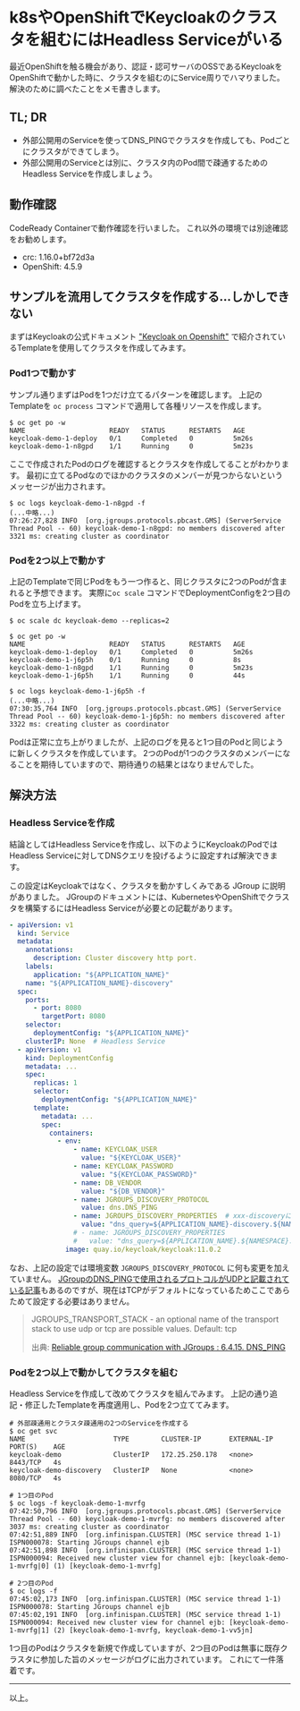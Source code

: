 # k8sやOpenShiftでKeycloakのクラスタを組むにはHeadless Serviceがいる

最近OpenShiftを触る機会があり、認証・認可サーバのOSSであるKeycloakをOpenShiftで動かした時に、クラスタを組むのにService周りでハマりました。
解決のために調べたことをメモ書きします。


## TL; DR

* 外部公開用のServiceを使ってDNS_PINGでクラスタを作成しても、Podごとにクラスタができてしまう。
* 外部公開用のServiceとは別に、クラスタ内のPod間で疎通するためのHeadless Serviceを作成しましょう。


## 動作確認

CodeReady Containerで動作確認を行いました。
これ以外の環境では別途確認をお勧めします。

* crc: 1.16.0+bf72d3a
* OpenShift: 4.5.9


## サンプルを流用してクラスタを作成する...しかしできない

まずはKeycloakの公式ドキュメント ["Keycloak on Openshift"](https://www.keycloak.org/getting-started/getting-started-openshift) で紹介されているTemplateを使用してクラスタを作成してみます。

### Pod1つで動かす

サンプル通りまずはPodを1つだけ立てるパターンを確認します。
上記のTemplateを `oc process` コマンドで適用して各種リソースを作成します。

```
$ oc get po -w
NAME                     READY   STATUS      RESTARTS   AGE
keycloak-demo-1-deploy   0/1     Completed   0          5m26s
keycloak-demo-1-n8gpd    1/1     Running     0          5m23s
```

ここで作成されたPodのログを確認するとクラスタを作成してることがわかります。
最初に立てるPodなのでほかのクラスタのメンバーが見つからないというメッセージが出力されます。

```
$ oc logs keycloak-demo-1-n8gpd -f
(...中略...)
07:26:27,828 INFO  [org.jgroups.protocols.pbcast.GMS] (ServerService Thread Pool -- 60) keycloak-demo-1-n8gpd: no members discovered after 3321 ms: creating cluster as coordinator
```

### Podを2つ以上で動かす

上記のTemplateで同じPodをもう一つ作ると、同じクラスタに2つのPodが含まれると予想できます。
実際に`oc scale` コマンドでDeploymentConfigを2つ目のPodを立ち上げます。

```
$ oc scale dc keycloak-demo --replicas=2

$ oc get po -w
NAME                     READY   STATUS      RESTARTS   AGE
keycloak-demo-1-deploy   0/1     Completed   0          5m26s
keycloak-demo-1-j6p5h    0/1     Running     0          8s
keycloak-demo-1-n8gpd    1/1     Running     0          5m23s
keycloak-demo-1-j6p5h    1/1     Running     0          44s

$ oc logs keycloak-demo-1-j6p5h -f
(...中略...)
07:30:35,764 INFO  [org.jgroups.protocols.pbcast.GMS] (ServerService Thread Pool -- 60) keycloak-demo-1-j6p5h: no members discovered after 3322 ms: creating cluster as coordinator
```

Podは正常に立ち上がりましたが、上記のログを見ると1つ目のPodと同じように新しくクラスタを作成しています。
2つのPodが1つのクラスタのメンバーになることを期待していますので、期待通りの結果とはなりませんでした。


## 解決方法

### Headless Serviceを作成

結論としてはHeadless Serviceを作成し、以下のようにKeycloakのPodではHeadless Serviceに対してDNSクエリを投げるように設定すれば解決できます。

この設定はKeycloakではなく、クラスタを動かすしくみである JGroup に説明がありました。
JGroupのドキュメントには、KubernetesやOpenShiftでクラスタを構築するにはHeadless Serviceが必要との記載があります。

```yaml
- apiVersion: v1
  kind: Service
  metadata:
    annotations:
      description: Cluster discovery http port.
    labels:
      application: "${APPLICATION_NAME}"
    name: "${APPLICATION_NAME}-discovery"
  spec:
    ports:
      - port: 8080
        targetPort: 8080
    selector:
      deploymentConfig: "${APPLICATION_NAME}"
    clusterIP: None  # Headless Service
  - apiVersion: v1
    kind: DeploymentConfig
    metadata: ...
    spec:
      replicas: 1
      selector:
        deploymentConfig: "${APPLICATION_NAME}"
      template:
        metadata: ...
        spec:
          containers:
            - env:
                - name: KEYCLOAK_USER
                  value: "${KEYCLOAK_USER}"
                - name: KEYCLOAK_PASSWORD
                  value: "${KEYCLOAK_PASSWORD}"
                - name: DB_VENDOR
                  value: "${DB_VENDOR}"
                - name: JGROUPS_DISCOVERY_PROTOCOL
                  value: dns.DNS_PING
                - name: JGROUPS_DISCOVERY_PROPERTIES  # xxx-discoveryにクラスタ疎通のPINGを投げる
                  value: "dns_query=${APPLICATION_NAME}-discovery.${NAMESPACE}.svc.cluster.local"
                # - name: JGROUPS_DISCOVERY_PROPERTIES
                #   value: "dns_query=${APPLICATION_NAME}.${NAMESPACE}.svc.cluster.local"
              image: quay.io/keycloak/keycloak:11.0.2
```

なお、上記の設定では環境変数 `JGROUPS_DISCOVERY_PROTOCOL` に何も変更を加えていません。
[JGroupのDNS_PINGで使用されるプロトコルがUDPと記載されている記事](https://qiita.com/t-mogi/items/ba38a614c1637a8aef93)もあるのですが、現在はTCPがデフォルトになっているためここであらためて設定する必要はありません。

> JGROUPS_TRANSPORT_STACK - an optional name of the transport stack to use udp or tcp are possible values. Default: tcp
> 
> 出典: [Reliable group communication with JGroups : 6.4.15. DNS_PING](http://www.jgroups.org/manual4/index.html#_dns_ping)


### Podを2つ以上で動かしてクラスタを組む

Headless Serviceを作成して改めてクラスタを組んでみます。
上記の通り追記・修正したTemplateを再度適用し、Podを2つ立ててみます。

```
# 外部疎通用とクラスタ疎通用の2つのServiceを作成する
$ oc get svc
NAME                      TYPE        CLUSTER-IP       EXTERNAL-IP   PORT(S)    AGE
keycloak-demo             ClusterIP   172.25.250.178   <none>        8443/TCP   4s
keycloak-demo-discovery   ClusterIP   None             <none>        8080/TCP   4s

# 1つ目のPod
$ oc logs -f keycloak-demo-1-mvrfg
07:42:50,796 INFO  [org.jgroups.protocols.pbcast.GMS] (ServerService Thread Pool -- 60) keycloak-demo-1-mvrfg: no members discovered after 3037 ms: creating cluster as coordinator
07:42:51,889 INFO  [org.infinispan.CLUSTER] (MSC service thread 1-1) ISPN000078: Starting JGroups channel ejb
07:42:51,898 INFO  [org.infinispan.CLUSTER] (MSC service thread 1-1) ISPN000094: Received new cluster view for channel ejb: [keycloak-demo-1-mvrfg|0] (1) [keycloak-demo-1-mvrfg]

# 2つ目のPod
$ oc logs -f
07:45:02,173 INFO  [org.infinispan.CLUSTER] (MSC service thread 1-1) ISPN000078: Starting JGroups channel ejb
07:45:02,191 INFO  [org.infinispan.CLUSTER] (MSC service thread 1-1) ISPN000094: Received new cluster view for channel ejb: [keycloak-demo-1-mvrfg|1] (2) [keycloak-demo-1-mvrfg, keycloak-demo-1-vv5jn]
```

1つ目のPodはクラスタを新規で作成していますが、2つ目のPodは無事に既存クラスタに参加した旨のメッセージがログに出力されています。
これにて一件落着です。

---

以上。
